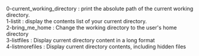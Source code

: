 0-current_working_directory : print the absolute path of the current working directory.\
1-listit : display the contents list of your current directory.\
2-bring_me_home : Change the working directory to the user's home directory\
3-listfiles : Display current directory content in a long format\
4-listmorefiles : Display current directory contents, including hidden files
